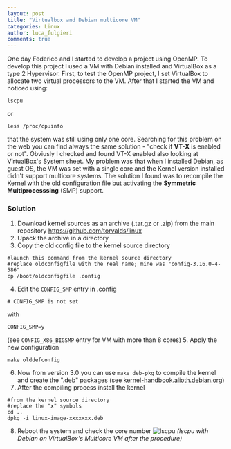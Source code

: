 ```yaml
---
layout: post
title: "Virtualbox and Debian multicore VM"
categories: Linux
author: luca_fulgieri
comments: true
---
```

One day Federico and I started to develop a project using OpenMP.
To develop this project I used a VM with Debian installed and VirtualBox as a type 2 Hypervisor.
First, to test the OpenMP project, I set VirtualBox to allocate two virtual processors to the VM.
After that I started the VM and noticed using:
```
lscpu
```
or
```
less /proc/cpuinfo
```
that the system was still using only one core.
Searching for this problem on the web you can find always the same solution - "check if **VT-X** is enabled or not".
Obviusly I checked and found VT-X enabled also looking at VirtualBox's System sheet.
My problem was that when I installed Debian, as guest OS, the VM was set with a single core and the Kernel version installed didn't support multicore systems.
The solution I found was to recompile the Kernel with the old configuration file but activating the **Symmetric Multiprocesssing** (SMP) support.

### Solution ###
1. Download kernel sources as an archive (.tar.gz or .zip) from the main repository <https://github.com/torvalds/linux>
2. Upack the archive in a directory
3. Copy the old config file to the kernel source directory
```
#launch this command from the kernel source directory
#replace oldconfigfile with the real name; mine was "config-3.16.0-4-586"
cp /boot/oldconfigfile .config
```
4. Edit the `CONFIG_SMP` entry in .config
```
# CONFIG_SMP is not set
```
with
```
CONFIG_SMP=y
```
(see `CONFIG_X86_BIGSMP` entry for VM with more than 8 cores)
5. Apply the new configuration
```
make olddefconfig
```
6. Now from version 3.0 you can use `make deb-pkg` to compile the kernel and create the ".deb" packages (see [kernel-handbook.alioth.debian.org](https://kernel-handbook.alioth.debian.org/ch-common-tasks.html#s-common-official))
7. After the compiling process install the kernel
```
#from the kernel source directory
#replace the "x" symbols
cd ..
dpkg -i linux-image-xxxxxxx.deb
```
8. Reboot the system and check the core number
![lscpu](https://raw.githubusercontent.com/hopandfork/hopandfork.github.io/master/public/images/post/lscpu.png)
*(lscpu with Debian on VirtualBox's Multicore VM after the procedure)*
